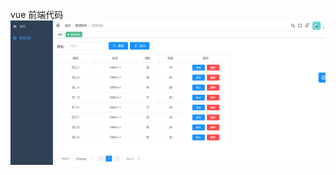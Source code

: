 vue 前端代码
![Image text](https://github.com/xqr-gen/bosssoft_vue/blob/master/img-storage/%E5%9B%BE%E7%89%871.png)
